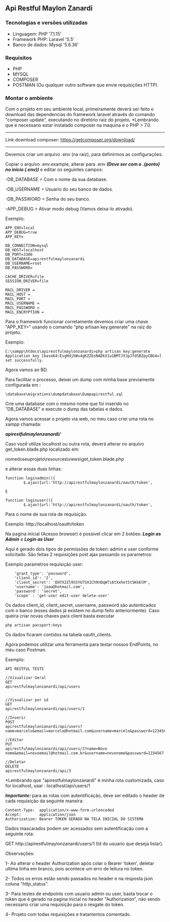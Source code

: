 ## Api Restful  Maylon Zanardi

### Tecnologias e versões utilizadas

- Linguagem: PHP '7.1.15'
- Framework PHP: Laravel '5.5'
- Banco de dados: Mysql '5.6.36'


### Requisitos

- PHP
- MYSQL
- COMPOSER
- POSTMAN (Ou qualquer outro software que envie requisições HTTP).


### Montar o ambiente

Com o projeto em seu ambiente local, primeiramente deverá ser feito o download das dependencias do framework laravel através do comando "composer update", executando no diretório raiz do projeto.
*Lembrando que é necessario estar instalado composer na maquina e o PHP > 7.0.
***
Link download composer: https://getcomposer.org/download/
***
Devemos criar um arquivo .env (na raiz), para definirmos as configurações.

Copiar o arquivo .env.example, alterar para .env ***(Deve ser com o .(ponto) no inicio (.env))*** e editar os seguintes campos:

-DB_DATABASE = Com o nome da sua database.

-DB_USERNAME = Usuario do seu banco de dados.

-DB_PASSWORD = Senha do seu banco.

-APP_DEBUG = Ativar modo debug (Vamos deixa-lo ativado).


Exemplo:
```
APP_ENV=local
APP_DEBUG=true
APP_KEY=

DB_CONNECTION=mysql
DB_HOST=localhost
DB_PORT=3306
DB_DATABASE=apirestfulmaylonzanardi
DB_USERNAME=root
DB_PASSWORD=

CACHE_DRIVER=file
SESSION_DRIVER=file

MAIL_DRIVER = 
MAIL_HOST = 
MAIL_PORT = 
MAIL_USERNAME = 
MAIL_PASSWORD = 
MAIL_ENCRYPTION = 
```

Para o framework funcionar corretamente devemos criar uma chave "APP_KEY=" usando o comando "php artisan key:generate" na raiz do projeto.

Exemplo:
```
C:\xampp\htdocs\apirestfulmaylonzanardi>php artisan key:generate
Application key [base64:EsgHdjbWs4gKZZbsNADkX1u1BMTJVJpJfdSBZpyCBG4=] set successfully.
```

Agora vamos ao BD.

Para facilitar o processo, deixei um dump com minha base previamente configurada em :

```
\database\migrations\dumpdatabase\Dumpapirestful.sql
```

Crie uma database com o mesmo nome que foi inserido no "DB_DATABASE" e execute o dump das tabelas e dados.

Agora vamos acessar o projeto via web, no meu caso criei uma rota no xampp chamada:

***apirestfulmaylonzanardi/***

Caso você utilize localhost ou outra rota, deverá alterar no arquivo get_token.blade.php localizado em:  

nomedoseuprojeto\resources\views\get_token.blade.php

e alterar essas duas linhas:

```
function loginadmin(){
        $.ajax({url:'http://apirestfulmaylonzanardi/oauth/token',

E

function loginuser(){
        $.ajax({url:'http://apirestfulmaylonzanardi/oauth/token',        
```

Para o nome de sua rota de requisição.

Exemplo: http://localhost/oauth/token

Na pagina inicial (Acesso browser) é possivel clicar em 2 botões:
***Login as Admin*** e ***Login as User***

Aqui é gerado dois tipos de permissões de token: admin e user conforme solicitado.
São feitas 2 requisições post ajax passando os parametros:

Exemplo parametros requisição user:

```
    'grant_type': 'password',
    'client_id': '2',
    'client_secret': 'EH7X2Zl9SSYU7SX1Ch9nDqW7i6tXxhetSt5Kk6lM',
    'username': 'joao@hotmail.com',
    'password': 'secret',
    'scope' : 'get-user edit-user delete-user'

```

Os dados client_id, client_secret, username, password são autenticados com o banco (esses dados já existem no dump feito anteriormente).
Caso queira criar novas chaves para client basta executar 


```
php artisan passport:keys
```

Os dados ficaram contidos na tabela oauth_clients.

Agora podemos utilizar uma ferramenta para testar nossos EndPoints, no meu caso Postman.

Exemplo:

```
API RESTFUL TESTS

//Visualizar Geral
GET
apirestfulmaylonzanardi/api/users  


//Visualizar por id
GET
apirestfulmaylonzanardi/api/users/1 

//Inserir
POST
apirestfulmaylonzanardi/api/users?name=marcelo&email=marcelo@hotmail.com&username=marcelo&password=123456 

//Editar
PUT
apirestfulmaylonzanardi/api/users/3?name=Novo nome&email=novoemail@hotmail.com.br&username=novonome&password=1234567

//Deletar
DELETE
apirestfulmaylonzanardi/api/3 

```

*Lembrando que "apirestfulmaylonzanardi" é minha rota customizada, caso for localhost, usar : localhost/api/users/1 

***Importante:*** para as rotas com autentificação, deve ser editado o header de cada requisição da seguinte maneira:

```
Content-Type:  application/x-www-form-urlencoded
Accept:        application/json
Authorization: Bearer TOKEN GERADO NA TELA INICIAL DO SISTEMA

```

Dados mascarados podem ser acessados sem autentificação com a seguinte rota: 

GET http://apirestfulmaylonzanardi/users/1 (Id do usuario que deseja listar).

Observações: 

1- Ao alterar o header Authorization após colar o 
Bearer 'token', deletar ultima linha em branco, pois acontece um erro de leitura no token.

2- Todos os erros estão sendo passados no header e na resposta json coluna "http_status".

3- Para testes de endpoints com usuario admin ou user, basta trocar o token que é gerado na pagina inicial no header "Authorization", não sendo necessario criar uma requisição para o resgate do token. 

4- Projeto com todas requisições e tratamentos comentado.
